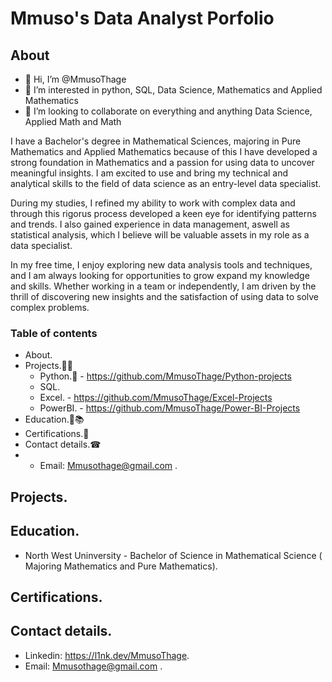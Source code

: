 # Mmuso's Data Analyst Porfolio
## About
- 👋 Hi, I’m @MmusoThage
- 👀 I’m interested in python, SQL, Data Science, Mathematics and Applied Mathematics 
- 💞️ I’m looking to collaborate on everything and anything Data Science, Applied Math and Math

I have a Bachelor's degree in Mathematical Sciences, majoring in Pure Mathematics and Applied Mathematics because of this I have developed a strong foundation in Mathematics and a passion for using data to uncover meaningful insights. I am excited to use and bring my technical and analytical skills to the field of data science as an entry-level data specialist.

During my studies, I refined my ability to work with complex data and through this rigorus process developed a keen eye for identifying patterns and trends. I also gained experience in data management, aswell as statistical analysis, which I believe will be valuable assets in my role as a data specialist.

In my free time, I enjoy exploring new data analysis tools and techniques, and I am always looking for opportunities to grow expand my knowledge and skills. Whether working in a team or independently, I am driven by the thrill of discovering new insights and the satisfaction of using data to solve complex problems.

### Table of contents
* About.
* Projects.🧰🔨
  *  Python.🐍 - https://github.com/MmusoThage/Python-projects
  *  SQL.
  *  Excel. - https://github.com/MmusoThage/Excel-Projects
  *  PowerBI. - https://github.com/MmusoThage/Power-BI-Projects
* Education.🚌📚
* Certifications.📜
* Contact details.☎
* * Email: Mmusothage@gmail.com .
## Projects.
## Education.
* North West Uninversity - Bachelor of Science in Mathematical Science ( Majoring Mathematics and Pure Mathematics).
## Certifications.
## Contact details.
* Linkedin: https://l1nk.dev/MmusoThage.
* Email: Mmusothage@gmail.com .
<!---
MmusoThage is a ✨ special ✨ repository because its `README.md` (this file) appears on your GitHub profile.
You can click the Preview link to take a look at your changes.
--->

